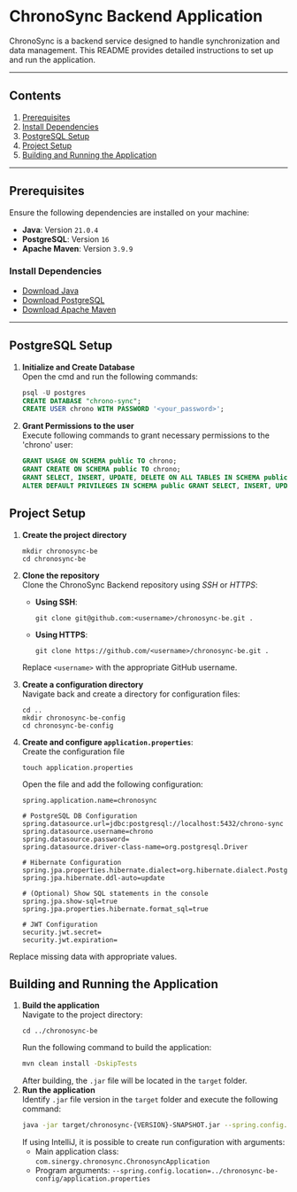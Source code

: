 # ChronoSync Backend Application

ChronoSync is a backend service designed to handle synchronization and data management. This README provides detailed instructions to set up and run the application.

---

## Contents

1. [Prerequisites](#prerequisites)
2. [Install Dependencies](#install-dependencies)
3. [PostgreSQL Setup](#postgresql-setup)
4. [Project Setup](#project-setup)
5. [Building and Running the Application](#building-and-running-the-application)

---

## Prerequisites

Ensure the following dependencies are installed on your machine:

- **Java**: Version `21.0.4`
- **PostgreSQL**: Version `16`
- **Apache Maven**: Version `3.9.9`

### Install Dependencies
- [Download Java](https://www.oracle.com/java/technologies/javase/jdk21-archive-downloads.html)
- [Download PostgreSQL](https://www.enterprisedb.com/downloads/postgres-postgresql-downloads)
- [Download Apache Maven](https://dlcdn.apache.org/maven/maven-3/3.9.9/binaries/apache-maven-3.9.9-bin.zip)

---

## PostgreSQL Setup

1. **Initialize and Create Database**  
   Open the cmd and run the following commands:

   ```sql
   psql -U postgres
   CREATE DATABASE "chrono-sync";
   CREATE USER chrono WITH PASSWORD '<your_password>';

   ```
2. **Grant Permissions to the user**  
   Execute following commands to grant necessary permissions to the 'chrono' user:
   
   ```sql
   GRANT USAGE ON SCHEMA public TO chrono;
   GRANT CREATE ON SCHEMA public TO chrono;
   GRANT SELECT, INSERT, UPDATE, DELETE ON ALL TABLES IN SCHEMA public TO chrono;
   ALTER DEFAULT PRIVILEGES IN SCHEMA public GRANT SELECT, INSERT, UPDATE, DELETE ON TABLES TO chrono;
   ```

## Project Setup
1. **Create the project directory**
   ```
   mkdir chronosync-be
   cd chronosync-be
   ```
2. **Clone the repository**  
   Clone the ChronoSync Backend repository using _SSH_ or _HTTPS_:
   - **Using SSH**:
     ```
     git clone git@github.com:<username>/chronosync-be.git .
     ```

   - **Using HTTPS**:
     ```
     git clone https://github.com/<username>/chronosync-be.git .
     ```

   Replace `<username>` with the appropriate GitHub username.
3. **Create a configuration directory**  
   Navigate back and create a directory for configuration files:
   ```
   cd ..
   mkdir chronosync-be-config
   cd chronosync-be-config
   ```
4. **Create and configure `application.properties`**:  
   Create the configuration file
   ```
   touch application.properties
   ```
   Open the file and add the following configuration:
   ```tm-properties
   spring.application.name=chronosync
   
   # PostgreSQL DB Configuration
   spring.datasource.url=jdbc:postgresql://localhost:5432/chrono-sync
   spring.datasource.username=chrono
   spring.datasource.password=
   spring.datasource.driver-class-name=org.postgresql.Driver
   
   # Hibernate Configuration
   spring.jpa.properties.hibernate.dialect=org.hibernate.dialect.PostgreSQLDialect
   spring.jpa.hibernate.ddl-auto=update
   
   # (Optional) Show SQL statements in the console
   spring.jpa.show-sql=true
   spring.jpa.properties.hibernate.format_sql=true
   
   # JWT Configuration
   security.jwt.secret=
   security.jwt.expiration=
   ```
Replace missing data with appropriate values.

## Building and Running the Application
1. **Build the application**  
   Navigate to the project directory:
   ```
   cd ../chronosync-be
   ```
   Run the following command to build the application:
   ```bash
   mvn clean install -DskipTests
   ```
   After building, the `.jar` file will be located in the `target` folder.  
2. **Run the application**  
   Identify `.jar` file version in the `target` folder and execute the following command:  
   ```bash
   java -jar target/chronosync-{VERSION}-SNAPSHOT.jar --spring.config.location=../chronosync-be-config/application.properties
   ```
   If using IntelliJ, it is possible to create run configuration with arguments:
   - Main application class: `com.sinergy.chronosync.ChronosyncApplication`
   - Program arguments: `--spring.config.location=../chronosync-be-config/application.properties`
